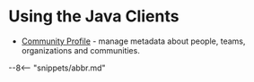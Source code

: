 <!-- SPDX-License-Identifier: CC-BY-4.0 -->
<!-- Copyright Contributors to the ODPi Egeria project 2020. -->

# Using the Java Clients


- [Community Profile](community-profile.md) - manage metadata about people, teams, organizations and communities.

--8<-- "snippets/abbr.md"